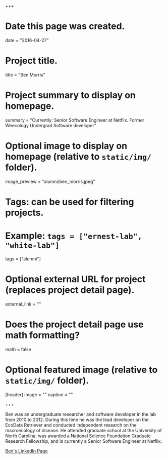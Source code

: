 +++
# Date this page was created.
date = "2016-04-27"

# Project title.
title = "Ben Morris"

# Project summary to display on homepage.
summary = "Currently: Senior Software Engineer at Netflix. Former Weecology Undergrad Software developer"

# Optional image to display on homepage (relative to `static/img/` folder).
image_preview = "alumni/ben_morris.jpeg"

# Tags: can be used for filtering projects.
# Example: `tags = ["ernest-lab", "white-lab"]`
tags = ["alumni"]

# Optional external URL for project (replaces project detail page).
external_link = ""

# Does the project detail page use math formatting?
math = false

# Optional featured image (relative to `static/img/` folder).
[header]
image = ""
caption = ""

+++

Ben was an undergraduate researcher and software developer in the lab from 2010 to 2012. During this time he was the lead developer on the EcoData Retriever and conducted independent research on the macroecology of disease. He attended graduate school at the University of North Carolina, was awarded a National Science Foundation Graduate Research Fellowship, and is currently a Senior Software Engineer at Netflix.

[Ben's LinkedIn Page](https://www.linkedin.com/in/bendmorris/)